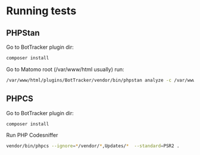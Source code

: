 # Running tests

## PHPStan

Go to BotTracker plugin dir:

```bash
composer install
```

Go to Matomo root (/var/www/html usually) run:

```bash
/var/www/html/plugins/BotTracker/vendor/bin/phpstan analyze -c /var/www/html/plugins/BotTracker/tests/phpstan.neon --level=1 /var/www/html/plugins/BotTracker
```

## PHPCS

Go to BotTracker plugin dir:

```bash
composer install
```

Run PHP Codesniffer

```bash
vendor/bin/phpcs --ignore=*/vendor/*,Updates/*  --standard=PSR2 .
```
